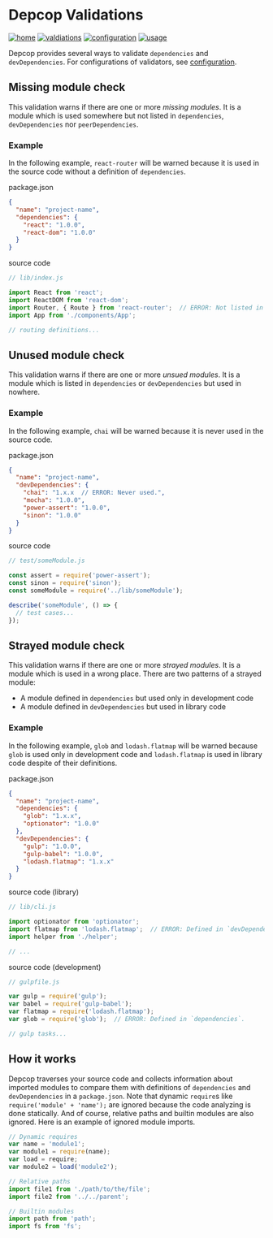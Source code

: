 # Depcop Validations

[![home][bg-home]](/README.md)
[![valdiations][bg-validations]](/docs/validations.md)
[![configuration][bg-configuration]](/docs/configuration.md)
[![usage][bg-usage]](/docs/usage.md)

[bg-home]: https://img.shields.io/badge/to-home-blue.svg?style=flat-square
[bg-validations]: https://img.shields.io/badge/to-validations-brightgreen.svg?style=flat-square
[bg-configuration]: https://img.shields.io/badge/to-configuration-green.svg?style=flat-square
[bg-usage]: https://img.shields.io/badge/to-usage-yellowgreen.svg?style=flat-square


Depcop provides several ways to validate `dependencies` and `devDependencies`.
For configurations of validators, see [configuration](/docs/configuration.md).

## Missing module check

This validation warns if there are one or more _missing modules_.
It is a module which is used somewhere but not listed in
`dependencies`, `devDependencies` nor `peerDependencies`.

### Example

In the following example, `react-router` will be warned because
it is used in the source code without a definition of `dependencies`.

package.json

```json
{
  "name": "project-name",
  "dependencies": {
    "react": "1.0.0",
    "react-dom": "1.0.0"
  }
}
```

source code

```js
// lib/index.js

import React from 'react';
import ReactDOM from 'react-dom';
import Router, { Route } from 'react-router';  // ERROR: Not listed in `dependencies`.
import App from './components/App';

// routing definitions...
```

## Unused module check

This validation warns if there are one or more _unsued modules_.
It is a module which is listed in `dependencies` or `devDependencies`
but used in nowhere.

### Example

In the following example, `chai` will be warned because
it is never used in the source code.

package.json

```json
{
  "name": "project-name",
  "devDependencies": {
    "chai": "1.x.x  // ERROR: Never used.",
    "mocha": "1.0.0",
    "power-assert": "1.0.0",
    "sinon": "1.0.0"
  }
}
```

source code

```js
// test/someModule.js

const assert = require('power-assert');
const sinon = require('sinon');
const someModule = require('../lib/someModule');

describe('someModule', () => {
  // test cases...
});
```

## Strayed module check

This validation warns if there are one or more _strayed modules_.
It is a module which is used in a wrong place. There are two patterns of a strayed module:

* A module defined in `dependencies` but used only in development code
* A module defined in `devDependencies` but used in library code

### Example

In the following example, `glob` and `lodash.flatmap` will be warned because
`glob` is used only in development code and `lodash.flatmap` is used in
library code despite of their definitions.

package.json

```json
{
  "name": "project-name",
  "dependencies": {
    "glob": "1.x.x",
    "optionator": "1.0.0"
  },
  "devDependencies": {
    "gulp": "1.0.0",
    "gulp-babel": "1.0.0",
    "lodash.flatmap": "1.x.x"
  }
}
```

source code (library)

```js
// lib/cli.js

import optionator from 'optionator';
import flatmap from 'lodash.flatmap';  // ERROR: Defined in `devDependencies`.
import helper from './helper';

// ...
```

source code (development)

```js
// gulpfile.js

var gulp = require('gulp');
var babel = require('gulp-babel');
var flatmap = require('lodash.flatmap');
var glob = require('glob');  // ERROR: Defined in `dependencies`.

// gulp tasks...
```

## How it works

Depcop traverses your source code and collects information about imported modules
to compare them with definitions of `dependencies` and `devDependencies` in a `package.json`.
Note that dynamic `require`s like `require('module' + 'name');` are ignored because
the code analyzing is done statically.
And of course, relative paths and builtin modules are also ignored.
Here is an example of ignored module imports.

```js
// Dynamic requires
var name = 'module1';
var module1 = require(name);
var load = require;
var module2 = load('module2');

// Relative paths
import file1 from './path/to/the/file';
import file2 from '../../parent';

// Builtin modules
import path from 'path';
import fs from 'fs';
```

